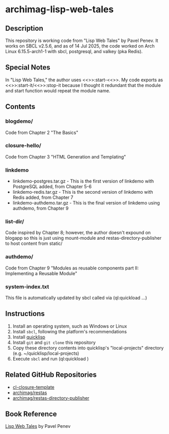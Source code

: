 # archimag-lisp-web-tales

## Description

This repository is working code from "Lisp Web Tales" by Pavel Penev.
It works on SBCL v2.5.6, and as of 14 Jul 2025, the code worked on Arch Linux 6.15.5-arch1-1
with sbcl, postgresql, and valkey (pka Redis).

## Special Notes

In "Lisp Web Tales," the author uses <<<module>>>:start-<<<project>>>. My code exports as
<<<module>>>:start-it/<<<module>>>:stop-it because I thought it redundant that the module and start function
would repeat the module name.

## Contents

### blogdemo/

Code from Chapter 2 "The Basics"

### closure-hello/

Code from Chapter 3 "HTML Generation and Templating"

### linkdemo

* linkdemo-postgres.tar.gz - This is the first version of linkdemo with PostgreSQL added, from Chapter 5-6
* linkdemo-redis.tar.gz    - This is the second version of linkdemo with Redis added, from Chapter 7
* linkdemo-authdemo.tar.gz - This is the final version of linkdemo using authdemo, from Chapter 9

### list-dir/

Code inspired by Chapter 8; however, the author doesn't expound on blogapp so this is just
using mount-module and restas-directory-publisher to host content from static/

### authdemo/

Code from Chapter 9 "Modules as reusable components part II: Implementing a Reusable Module"

### system-index.txt

This file is automatically updated by sbcl called via (ql:quickload ...)


## Instructions

1. Install an operating system, such as Windows or Linux
2. Install ```sbcl```, following the platform's recommendations
3. Install [quicklisp](https://www.quicklisp.org/beta/#installation)
4. Install ```git``` and ```git clone``` this repository
5. Copy these directory contents into quicklisp's "local-projects" directory (e.g. ~/quicklisp/local-projects)
6. Execute ```sbcl``` and run (ql:quickload <module-dir>)

## Related GitHub Repositories

* [cl-closure-template](https://github.com/archimag/cl-closure-template)
* [archimag/restas](https://github.com/archimag/restas)
* [archimag/restas-directory-publisher](https://github.com/archimag/restas-directory-publisher)

## Book Reference

[Lisp Web Tales](http://learnpub.com/lispwebtales) by Pavel Penev